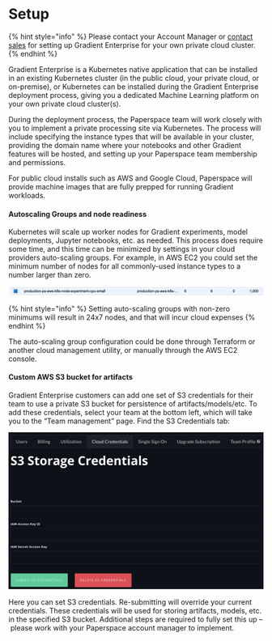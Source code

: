# Setup

{% hint style="info" %}
Please contact your Account Manager or [contact sales](https://info.paperspace.com/contact-sales) for setting up Gradient Enterprise for your own private cloud cluster.
{% endhint %}

Gradient Enterprise is a Kubernetes native application that can be installed in an existing Kubernetes cluster \(in the public cloud, your private cloud, or on-premise\), or Kubernetes can be installed during the Gradient Enterprise deployment process, giving you a dedicated Machine Learning platform on your own private cloud cluster\(s\).

During the deployment process, the Paperspace team will work closely with you to implement a private processing site via Kubernetes. The process will include specifying the instance types that will be available in your cluster, providing the domain name where your notebooks and other Gradient features will be hosted, and setting up your Paperspace team membership and permissions. 

For public cloud installs such as AWS and Google Cloud, Paperspace will provide machine images that are fully prepped for running Gradient workloads. 

#### Autoscaling Groups and node readiness

Kubernetes will scale up worker nodes for Gradient experiments, model deployments, Jupyter notebooks, etc. as needed. This process does require some time, and this time can be minimized by settings in your cloud providers auto-scaling groups. For example, in AWS EC2 you could set the minimum number of nodes for all commonly-used instance types to a number larger than zero. 

![](../.gitbook/assets/screen-shot-2020-01-21-at-3.10.49-pm.png)

{% hint style="info" %}
Setting auto-scaling groups with non-zero minimums will result in 24x7 nodes, and that will incur cloud expenses
{% endhint %}

The auto-scaling group configuration could be done through Terraform or another cloud management utility, or manually through the AWS EC2 console.

#### Custom AWS S3 bucket for artifacts

Gradient Enterprise customers can add one set of S3 credentials for their team to use a private S3 bucket for persistence of artifacts/models/etc. To add these credentials, select your team at the bottom left, which will take you to the “Team management” page. Find the S3 Credentials tab:

![](../.gitbook/assets/screen-shot-2020-02-10-at-6.57.48-pm.png)

Here you can set S3 credentials. Re-submitting will override your current credentials. These credentials will be used for storing artifacts, models, etc. in the specified S3 bucket. Additional steps are required to fully set this up – please work with your Paperspace account manager to implement.

